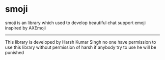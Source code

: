 # smoji
smoji is an library which used to develop beautiful chat support emoji inspired by AXEmoji

------------------------------------------------------------------------------

This library is developed by Harsh Kumar Singh no one have permission to use this library without permission of harsh if anybody try to use he will be punished
